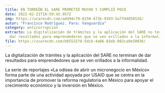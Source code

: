 ```yaml
---
title: EN TORREÓN EL SARE PROMETIÓ MUCHO Y CUMPLIÓ POCO
date: 2022-02-21T18:59:43.957Z
img: https://ucarecdn.com/add94c70-8250-471b-9393-5a7f44850526/
autor: "Francisco Rodríguez. Para: Vanguardia"
category: anticorrupcion
extracto: La digitalización de trámites y la aplicación del SARE no terminan de
  dar resultados para emprendedores que se ven orillados a la informalidad.
file: https://ucarecdn.com/b6553278-5dcb-4a06-83eb-082ca9e50036/
---
```

<!--StartFragment-->

La digitalización de trámites y la aplicación del SARE no terminan de dar resultados para emprendedores que se ven orillados a la informalidad.

La serie de reportajes «La odisea de abrir un micronegocio en México» forma parte de una actividad apoyada por USAID que se centra en la importancia de promover la reforma regulatoria en México para apoyar el crecimiento económico y la inversión en México.

<!--EndFragment-->